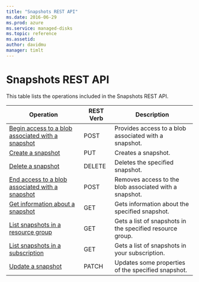 ```yaml
---
title: "Snapshots REST API"
ms.date: 2016-06-29
ms.prod: azure
ms.service: managed-disks
ms.topic: reference
ms.assetid: 
author: davidmu
manager: timlt
---
```


# Snapshots REST API  
  
This table lists the operations included in the Snapshots REST API.  
  
| Operation | REST Verb | Description | 
|---------|---------|-----------|
| [Begin access to a blob associated with a snapshot](../snapshots/snapshots-grant-access.md) |  POST | Provides access to a blob associated with a snapshot. |  
| [Create a snapshot](../snapshots/snapshots-create-or-update.md) | PUT | Creates a snapshot. | 
| [Delete a snapshot](../snapshots/snapshots-delete.md) | DELETE | Deletes the specified snapshot. |  
| [End access to a blob associated with a snapshot](../snapshots/snapshots-revoke-access.md) | POST | Removes access to the blob associated with a snapshot. |
| [Get information about a snapshot](../snapshots/snapshots-get.md) | GET | Gets information about the specified snapshot. |  
| [List snapshots in a resource group](../snapshots/snapshots-list-by-resource-group.md) | GET | Gets a list of snapshots in the specified resource group. |  
| [List snapshots in a subscription](../snapshots/snapshots-list-by-subscription.md) | GET | Gets a list of snapshots in your subscription. |  
| [Update a snapshot](../snapshots/snapshots-update.md) | PATCH | Updates some properties of the specified snapshot. |